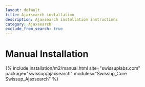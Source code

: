 ```yaml
---
layout: default
title: Ajaxsearch installation
description: Ajaxsearch installation instructions
category: Ajaxsearch
exclude_from_search: true
---
```


# Manual Installation

{% include installation/m2/manual.html site="swissuplabs.com" package="swissup/ajaxsearch" modules="Swissup_Core Swissup_Ajaxsearch" %}

